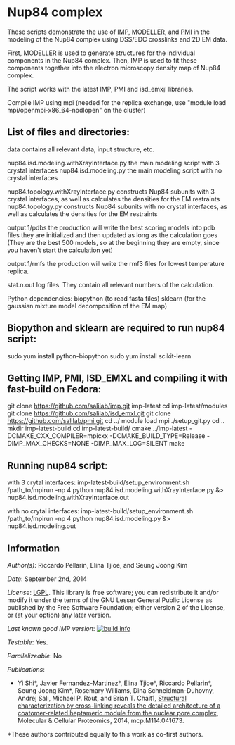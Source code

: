 # Nup84 complex

These scripts demonstrate the use of [IMP](http://salilab.org/imp), [MODELLER](http://salilab.org/modeller), and [PMI](https://github.com/salilab/pmi) in the modeling of the Nup84 complex using DSS/EDC crosslinks and 2D EM data.

First, MODELLER is used to generate
structures for the individual components in the Nup84 complex. Then, IMP
is used to fit these components together into the electron microscopy density
map of Nup84 complex.

The script works with the latest IMP, PMI and isd_emx¡l libraries.

Compile IMP using mpi (needed for the replica exchange, use "module load mpi/openmpi-x86_64-nodlopen" on the cluster)

## List of files and directories:

data		                         contains all relevant data, input structure, etc.

nup84.isd.modeling.withXrayInterface.py  the main modeling script with 3 crystal interfaces
nup84.isd.modeling.py                    the main modeling script with no crystal interfaces

nup84.topology.withXrayInterface.py      constructs Nup84 subunits with 3 crystal interfaces, as well as calculates the densities for the EM restraints
nup84.topology.py                        constructs Nup84 subunits with no crystal interfaces, as well as calculates the densities for the EM restraints

output.1/pdbs    the production will write the best scoring models into pdb files they are initialized and then updated as long as the calculation goes
                 (They are the best 500 models, so at the beginning they are empty, since you haven't start the calculation yet)

output.1/rmfs    the production will write the rmf3 files for lowest temperature replica.
			
stat.n.out	 log files. They contain all relevant numbers of the calculation.

Python dependencies:
biopython 		(to read fasta files)
sklearn   		(for the gaussian mixture model decomposition of the EM map)

## Biopython and sklearn are required to run nup84 script:
sudo yum install python-biopython
sudo yum install scikit-learn

## Getting IMP, PMI, ISD_EMXL and compiling it with fast-build on Fedora:
git clone https://github.com/salilab/imp.git imp-latest
cd imp-latest/modules
git clone https://github.com/salilab/isd_emxl.git
git clone https://github.com/salilab/pmi.git
cd ../
module load mpi
./setup_git.py
cd ..
mkdir imp-latest-build
cd imp-latest-build/
cmake ../imp-latest -DCMAKE_CXX_COMPILER=mpicxx -DCMAKE_BUILD_TYPE=Release -DIMP_MAX_CHECKS=NONE -DIMP_MAX_LOG=SILENT
make

## Running nup84 script:
with 3 crytal interfaces:
imp-latest-build/setup_environment.sh /path_to/mpirun -np 4 python nup84.isd.modeling.withXrayInterface.py &> nup84.isd.modeling.withXrayInterface.out

with no crytal interfaces:
imp-latest-build/setup_environment.sh /path_to/mpirun -np 4 python nup84.isd.modeling.py &> nup84.isd.modeling.out

## Information

_Author(s)_: Riccardo Pellarin, Elina Tjioe, and Seung Joong Kim

_Date_: September 2nd, 2014

_License_: [LGPL](http://www.gnu.org/licenses/old-licenses/lgpl-2.1.html).
This library is free software; you can redistribute it and/or
modify it under the terms of the GNU Lesser General Public
License as published by the Free Software Foundation; either
version 2 of the License, or (at your option) any later version.

_Last known good IMP version_: [![build info](https://salilab.org/imp/systems/?sysstat=1)](http://salilab.org/imp/systems/)

_Testable_: Yes.

_Parallelizeable_: No

_Publications_:
 - Yi Shi*, Javier Fernandez-Martinez*, Elina Tjioe*, Riccardo Pellarin*, Seung Joong Kim*, Rosemary Williams, Dina Schneidman-Duhovny, Andrej Sali, Michael P. Rout, and Brian T. Chait1, [Structural characterization by cross-linking reveals the detailed architecture of a coatomer-related heptameric module from the nuclear pore complex](http://mcponline.org/content/early/2014/08/26/mcp.M114.041673), Molecular & Cellular Proteomics, 2014, mcp.M114.041673.

 *These authors contributed equally to this work as co-first authors.
